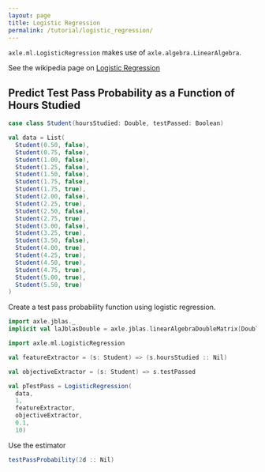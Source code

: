 ```yaml
---
layout: page
title: Logistic Regression
permalink: /tutorial/logistic_regression/
---
```


`axle.ml.LogisticRegression` makes use of `axle.algebra.LinearAlgebra`.

See the wikipedia page on [Logistic Regression](https://en.wikipedia.org/wiki/Logistic_regression)

Predict Test Pass Probability as a Function of Hours Studied
------------------------------------------------------------

```scala mdoc
case class Student(hoursStudied: Double, testPassed: Boolean)

val data = List(
  Student(0.50, false),
  Student(0.75, false),
  Student(1.00, false),
  Student(1.25, false),
  Student(1.50, false),
  Student(1.75, false),
  Student(1.75, true),
  Student(2.00, false),
  Student(2.25, true),
  Student(2.50, false),
  Student(2.75, true),
  Student(3.00, false),
  Student(3.25, true),
  Student(3.50, false),
  Student(4.00, true),
  Student(4.25, true),
  Student(4.50, true),
  Student(4.75, true),
  Student(5.00, true),
  Student(5.50, true)
)
```

Create a test pass probability function using logistic regression.

```scala mdoc
import axle.jblas._
implicit val laJblasDouble = axle.jblas.linearAlgebraDoubleMatrix[Double]

import axle.ml.LogisticRegression

val featureExtractor = (s: Student) => (s.hoursStudied :: Nil)

val objectiveExtractor = (s: Student) => s.testPassed

val pTestPass = LogisticRegression(
  data,
  1,
  featureExtractor,
  objectiveExtractor,
  0.1,
  10)
```

Use the estimator

```scala mdoc
testPassProbability(2d :: Nil)
```

